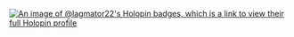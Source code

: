 [![An image of @lagmator22's Holopin badges, which is a link to view their full Holopin profile](https://holopin.me/lagmator22)](https://holopin.io/@lagmator22)

<!--
**Lagmator22/Lagmator22** is a ✨ _special_ ✨ repository because its `README.md` (this file) appears on your GitHub profile.

Here are some ideas to get you started:

- 🔭 I’m currently working on ...
- 🌱 I’m currently learning ...
- 👯 I’m looking to collaborate on ...
- 🤔 I’m looking for help with ...
- 💬 Ask me about ...
- 📫 How to reach me: ...
- 😄 Pronouns: ...
- ⚡ Fun fact: ...
-->
